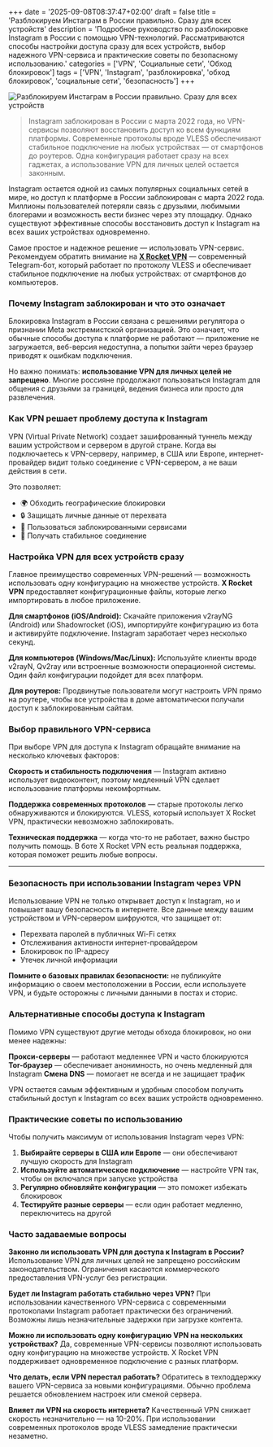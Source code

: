 +++
date = '2025-09-08T08:37:47+02:00'
draft = false
title = 'Разблокируем Инстаграм в России правильно. Сразу для всех устройств'
description = 'Подробное руководство по разблокировке Instagram в России с помощью VPN-технологий. Рассматриваются способы настройки доступа сразу для всех устройств, выбор надежного VPN-сервиса и практические советы по безопасному использованию.'
categories = ['VPN', 'Социальные сети', 'Обход блокировок']
tags = ['VPN', 'Instagram', 'разблокировка', 'обход блокировок', 'социальные сети', 'безопасность']
+++

![Разблокируем Инстаграм в России правильно. Сразу для всех устройств](https://imagestoring.fra1.cdn.digitaloceanspaces.com/B31EF74C-F073-40C4-B921-4FA0E7F86343.png)

> Instagram заблокирован в России с марта 2022 года, но VPN-сервисы позволяют восстановить доступ ко всем функциям платформы. Современные протоколы вроде VLESS обеспечивают стабильное подключение на любых устройствах — от смартфонов до роутеров. Одна конфигурация работает сразу на всех гаджетах, а использование VPN для личных целей остается законным.

Instagram остается одной из самых популярных социальных сетей в мире, но доступ к платформе в России заблокирован с марта 2022 года. Миллионы пользователей потеряли связь с друзьями, любимыми блогерами и возможность вести бизнес через эту площадку. Однако существуют эффективные способы восстановить доступ к Instagram на всех ваших устройствах одновременно.


Самое простое и надежное решение — использовать VPN-сервис. Рекомендуем обратить внимание на **[X Rocket VPN](https://t.me/X_Rocket_VPN_bot?start=ref-b-9)** — современный Telegram-бот, который работает по протоколу VLESS и обеспечивает стабильное подключение на любых устройствах: от смартфонов до компьютеров.

### Почему Instagram заблокирован и что это означает

Блокировка Instagram в России связана с решениями регулятора о признании Meta экстремистской организацией. Это означает, что обычные способы доступа к платформе не работают — приложение не загружается, веб-версия недоступна, а попытки зайти через браузер приводят к ошибкам подключения.


Но важно понимать: **использование VPN для личных целей не запрещено**. Многие россияне продолжают пользоваться Instagram для общения с друзьями за границей, ведения бизнеса или просто для развлечения.

### Как VPN решает проблему доступа к Instagram

VPN (Virtual Private Network) создает зашифрованный туннель между вашим устройством и сервером в другой стране. Когда вы подключаетесь к VPN-серверу, например, в США или Европе, интернет-провайдер видит только соединение с VPN-сервером, а не ваши действия в сети.


Это позволяет:

- 🌍 Обходить географические блокировки
- 🔒 Защищать личные данные от перехвата
- 📱 Пользоваться заблокированными сервисами
- 🚀 Получать стабильное соединение

### Настройка VPN для всех устройств сразу

Главное преимущество современных VPN-решений — возможность использовать одну конфигурацию на множестве устройств. **X Rocket VPN** предоставляет конфигурационные файлы, которые легко импортировать в любое приложение.

**Для смартфонов (iOS/Android):**
Скачайте приложения v2rayNG (Android) или Shadowrocket (iOS), импортируйте конфигурацию из бота и активируйте подключение. Instagram заработает через несколько секунд.

**Для компьютеров (Windows/Mac/Linux):**
Используйте клиенты вроде v2rayN, Qv2ray или встроенные возможности операционной системы. Один файл конфигурации подойдет для всех платформ.

**Для роутеров:**
Продвинутые пользователи могут настроить VPN прямо на роутере, чтобы все устройства в доме автоматически получали доступ к заблокированным сайтам.

### Выбор правильного VPN-сервиса

При выборе VPN для доступа к Instagram обращайте внимание на несколько ключевых факторов:

**Скорость и стабильность подключения** — Instagram активно использует видеоконтент, поэтому медленный VPN сделает использование платформы некомфортным.

**Поддержка современных протоколов** — старые протоколы легко обнаруживаются и блокируются. VLESS, который использует X Rocket VPN, практически невозможно заблокировать.

**Техническая поддержка** — когда что-то не работает, важно быстро получить помощь. В боте X Rocket VPN есть реальная поддержка, которая поможет решить любые вопросы.


---

### Безопасность при использовании Instagram через VPN

Использование VPN не только открывает доступ к Instagram, но и повышает вашу безопасность в интернете. Все данные между вашим устройством и VPN-сервером шифруются, что защищает от:

- Перехвата паролей в публичных Wi-Fi сетях
- Отслеживания активности интернет-провайдером  
- Блокировок по IP-адресу
- Утечек личной информации

**Помните о базовых правилах безопасности:** не публикуйте информацию о своем местоположении в России, если используете VPN, и будьте осторожны с личными данными в постах и сторис.

### Альтернативные способы доступа к Instagram

Помимо VPN существуют другие методы обхода блокировок, но они менее надежны:

**Прокси-серверы** — работают медленнее VPN и часто блокируются
**Tor-браузер** — обеспечивает анонимность, но очень медленный для Instagram
**Смена DNS** — помогает не всегда и не защищает трафик

VPN остается самым эффективным и удобным способом получить стабильный доступ к Instagram со всех ваших устройств одновременно.

### Практические советы по использованию

Чтобы получить максимум от использования Instagram через VPN:

1. **Выбирайте серверы в США или Европе** — они обеспечивают лучшую скорость для Instagram
2. **Используйте автоматическое подключение** — настройте VPN так, чтобы он включался при запуске устройства
3. **Регулярно обновляйте конфигурации** — это поможет избежать блокировок
4. **Тестируйте разные серверы** — если один работает медленно, переключитесь на другой

### Часто задаваемые вопросы

**Законно ли использовать VPN для доступа к Instagram в России?**
Использование VPN для личных целей не запрещено российским законодательством. Ограничения касаются коммерческого предоставления VPN-услуг без регистрации.

**Будет ли Instagram работать стабильно через VPN?**
При использовании качественного VPN-сервиса с современными протоколами Instagram работает практически без ограничений. Возможны лишь незначительные задержки при загрузке контента.

**Можно ли использовать одну конфигурацию VPN на нескольких устройствах?**
Да, современные VPN-сервисы позволяют использовать одну конфигурацию на множестве устройств. X Rocket VPN поддерживает одновременное подключение с разных платформ.

**Что делать, если VPN перестал работать?**
Обратитесь в техподдержку вашего VPN-сервиса за новыми конфигурациями. Обычно проблема решается обновлением настроек или сменой сервера.

**Влияет ли VPN на скорость интернета?**
Качественный VPN снижает скорость незначительно — на 10-20%. При использовании современных протоколов вроде VLESS замедление практически незаметно.